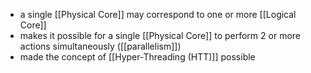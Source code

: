 - a single [[Physical Core]] may correspond to one or more [[Logical Core]]
- makes it possible for a single [[Physical Core]] to perform 2 or more actions simultaneously ([[parallelism]])
- made the concept of [[Hyper-Threading (HTT)]] possible
